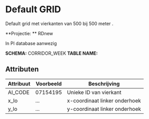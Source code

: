 # Default GRID

Default grid met vierkanten van 500 bij 500 meter .

**Projectie: ** RDnew

In PI database aanwezig 

**SCHEMA:** CORRIDOR_WEEK
**TABLE NAME:**

## Attributen

| Attribuut          | Voorbeeld | Beschrijving | 
|----------         |-----------|--------------|
| AI_CODE | 07154195 | Unieke ID van vierkant | 
| x_lo | ... | x-coordinaat linker onderhoek | 
| y_lo | ... | y-coordinaat linker onderhoek |
